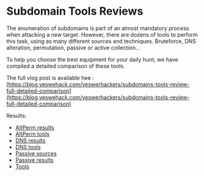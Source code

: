 
# Subdomain Tools Reviews


The enumeration of subdomains is part of an almost mandatory process when attacking a new target. However, there are dozens of tools to perform this task, using as many different sources and techniques. Bruteforce, DNS alteration, permutation, passive or active collection… 

To help you choose the best equipment for your daily hunt, we have compiled a detailed comparison of these tools.

The full vlog post is available hee : [https://blog.yeswehack.com/yeswerhackers/subdomains-tools-review-full-detailed-comparison](https://blog.yeswehack.com/yeswerhackers/subdomains-tools-review-full-detailed-comparison)

Results:

* [AltPerm results](./AltPerm_results.html)
* [AltPerm tools](./AltPerm_tools.html)
* [DNS results](./DNS_results.html)
* [DNS tools](./DNS_Tools.html)
* [Passive sources](./Passive_Sources.html)
* [Passive results](./Passive_results.html)
* [Tools](./Tools.html)
